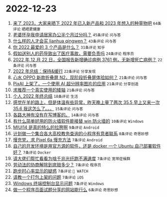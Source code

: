 # 2022-12-23

1. [来了 2023，大家来晒下 2022 年已入新产品和 2023 年想入的种草物吧](https://www.v2ex.com/t/904249) `64条评论` `晒晒更健康`
1. [老婆怀孕我申请居家办公半个月过分吗？](https://www.v2ex.com/t/904239) `45条评论` `问与答`
1. [什么样的人才会买 lianhua qingwen？](https://www.v2ex.com/t/904257) `43条评论` `问与答`
1. [你 2022 最爱的 3 个产品是什么？](https://www.v2ex.com/t/904256) `31条评论` `知乎`
1. [假如送别人的药导致出了医疗事故，需要负责吗](https://www.v2ex.com/t/904267) `24条评论` `程序员`
1. [2022 年 12 月 22 日，全国报告新增确诊病例 3761 例，无新增死亡病例？](https://www.v2ex.com/t/904290) `22条评论` `问与答`
1. [2022 年总结：保持&缓行](https://www.v2ex.com/t/904233) `22条评论` `分享发现`
1. [心水 OPPO 新款折叠屏 N2，现阶段折叠屏体验如何？](https://www.v2ex.com/t/904255) `21条评论` `问与答`
1. [PixAI 上架了，一个使用 AI 超分辨率图片的应用](https://www.v2ex.com/t/904238) `21条评论` `分享创造`
1. [求推荐一个真实使用的矮轴](https://www.v2ex.com/t/904227) `21条评论` `问与答`
1. [个人 2022 年终总结](https://www.v2ex.com/t/904283) `18条评论` `生活`
1. [感觉在羊的路上，但是体温有些异常，昨天晚上量了两次 35.5 早上又来一次 35.6 我这怎么了。。。](https://www.v2ex.com/t/904250) `15条评论` `问与答`
1. [各路大神有没有在写博客的。](https://www.v2ex.com/t/904277) `14条评论` `问与答`
1. [有什么简单好用的防火墙软件能接替 win 防火墙的](https://www.v2ex.com/t/904230) `10条评论` `Windows`
1. [MIUI14 是真的特么的拉胯啊](https://www.v2ex.com/t/904289) `9条评论` `Android`
1. [计划做一个集合各大高校教务查询的小程序有意者联系](https://www.v2ex.com/t/904288) `8条评论` `奇思妙想`
1. [慢充党，求 Pixel 6a 慢充方法](https://www.v2ex.com/t/904281) `7条评论` `Android`
1. [自己的开发环境是用官方源的软件，还是 docker 一个 Ubuntu 自己部署软件好？](https://www.v2ex.com/t/904276) `7条评论` `Docker`
1. [请大佬们帮忙看看为啥千兆光纤跑不满速度](https://www.v2ex.com/t/904275) `7条评论` `宽带症候群`
1. [劳动法的协商解除到底赔多少？](https://www.v2ex.com/t/904260) `7条评论` `程序员`
1. [跑步时心率显示的疑惑](https://www.v2ex.com/t/904259) `7条评论` ` WATCH`
1. [请教一个打包上架的问题](https://www.v2ex.com/t/904236) `7条评论` `iOS`
1. [Windows 终端控制台显示问题](https://www.v2ex.com/t/904234) `7条评论` `Windows`
1. [做一个程序员面试题分享的网站能行么](https://www.v2ex.com/t/904292) `6条评论` `奇思妙想`
